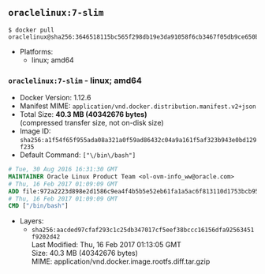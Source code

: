## `oraclelinux:7-slim`

```console
$ docker pull oraclelinux@sha256:3646518115bc565f298db19e3da91058f6cb3467f05db9ce650b3a97ee78ce00
```

-	Platforms:
	-	linux; amd64

### `oraclelinux:7-slim` - linux; amd64

-	Docker Version: 1.12.6
-	Manifest MIME: `application/vnd.docker.distribution.manifest.v2+json`
-	Total Size: **40.3 MB (40342676 bytes)**  
	(compressed transfer size, not on-disk size)
-	Image ID: `sha256:a1f54f65f955ada08a321a0f59ad86432c04a9a161f5af323b943e0bd129f235`
-	Default Command: `["\/bin\/bash"]`

```dockerfile
# Tue, 30 Aug 2016 16:31:30 GMT
MAINTAINER Oracle Linux Product Team <ol-ovm-info_ww@oracle.com>
# Thu, 16 Feb 2017 01:09:09 GMT
ADD file:972a2223d898e2d1586c9ea4f4b5b5e52eb61fa1a5ac6f813110d1753bcb95f2 in / 
# Thu, 16 Feb 2017 01:09:09 GMT
CMD ["/bin/bash"]
```

-	Layers:
	-	`sha256:aacded97cfaf293c1c25db347017cf5eef38bccc16156dfa92563451f9202d42`  
		Last Modified: Thu, 16 Feb 2017 01:13:05 GMT  
		Size: 40.3 MB (40342676 bytes)  
		MIME: application/vnd.docker.image.rootfs.diff.tar.gzip
